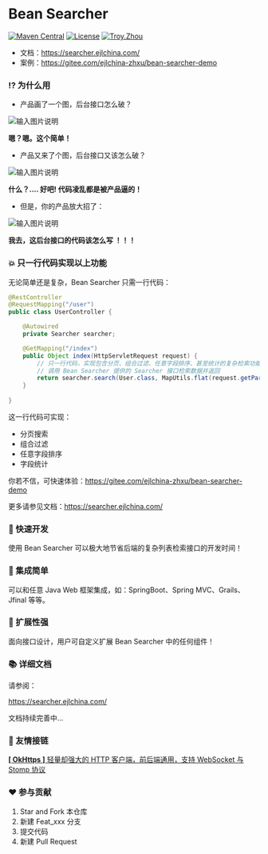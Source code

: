 # Bean Searcher

[![Maven Central](https://maven-badges.herokuapp.com/maven-central/com.ejlchina/bean-searcher/badge.svg)](https://maven-badges.herokuapp.com/maven-central/com.ejlchina/bean-searcher/)
[![License](https://img.shields.io/badge/license-Apache%202-4EB1BA.svg)](https://www.apache.org/licenses/LICENSE-2.0.html)
[![Troy.Zhou](https://img.shields.io/badge/%E4%BD%9C%E8%80%85-ejlchina-orange.svg)](https://github.com/ejlchina)

* 文档：https://searcher.ejlchina.com/
* 案例：https://gitee.com/ejlchina-zhxu/bean-searcher-demo

### ⁉️ 为什么用

* 产品画了一个图，后台接口怎么破？

![输入图片说明](https://images.gitee.com/uploads/images/2021/0101/172143_62355c4e_1393412.png "屏幕截图.png")

**嗯？嗯。这个简单！**

* 产品又来了个图，后台接口又该怎么破？

![输入图片说明](https://images.gitee.com/uploads/images/2021/0101/172608_d622bcd3_1393412.png "屏幕截图.png")

**什么？.... 好吧! 代码凌乱都是被产品逼的！**

* 但是，你的产品放大招了：

![输入图片说明](https://gitee.com/saodiyang/layui-soul-table/raw/master/img/tableFilter.gif "屏幕截图.png")

**我去，这后台接口的代码该怎么写 ！！！**

### 💥 只一行代码实现以上功能

无论简单还是复杂，Bean Searcher 只需一行代码：

```java
@RestController
@RequestMapping("/user")
public class UserController {

    @Autowired
    private Searcher searcher;

    @GetMapping("/index")
    public Object index(HttpServletRequest request) {
        // 只一行代码，实现包含分页、组合过滤、任意字段排序、甚至统计的复杂检索功能
        // 调用 Bean Searcher 提供的 Searcher 接口检索数据并返回
        return searcher.search(User.class, MapUtils.flat(request.getParameterMap()));
    }
	
}
```

这一行代码可实现：

* 分页搜索
* 组合过滤
* 任意字段排序
* 字段统计

你若不信，可快速体验：https://gitee.com/ejlchina-zhxu/bean-searcher-demo

更多请参见文档：https://searcher.ejlchina.com/


### 🚀 快速开发

使用 Bean Searcher 可以极大地节省后端的复杂列表检索接口的开发时间！

### 🌱 集成简单

可以和任意 Java Web 框架集成，如：SpringBoot、Spring MVC、Grails、Jfinal 等等。

### 🔨 扩展性强

面向接口设计，用户可自定义扩展 Bean Searcher 中的任何组件！

### 📚 详细文档

请参阅：

https://searcher.ejlchina.com/

文档持续完善中...

### 🤝 友情接链

[**[ OkHttps ]** 轻量却强大的 HTTP 客户端，前后端通用，支持 WebSocket 与 Stomp 协议](https://gitee.com/ejlchina-zhxu/okhttps)

### ❤️ 参与贡献

1.  Star and Fork 本仓库
2.  新建 Feat_xxx 分支
3.  提交代码
4.  新建 Pull Request



